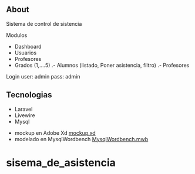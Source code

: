 ## About  
Sistema de control de sistencia

Modulos
- Dashboard
- Usuarios
- Profesores
- Grados (1,....5)
    .- Alumnos (listado, Poner asistencia, filtro)
    .- Profesores

Login
user: admin
pass: admin

## Tecnologias
- Laravel
- Livewire
- Mysql

* mockup en Adobe Xd [mockup.xd](mockups.xd)
* modelado en MysqlWordbench [MysqlWordbench.mwb](database-mysql-workbench.mwb)
# sisema_de_asistencia
